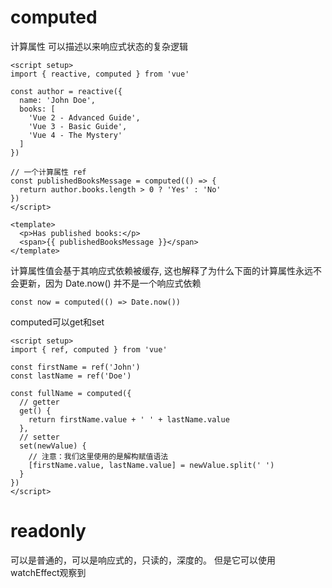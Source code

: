# computed 
计算属性 可以描述以来响应式状态的复杂逻辑
```
<script setup>
import { reactive, computed } from 'vue'

const author = reactive({
  name: 'John Doe',
  books: [
    'Vue 2 - Advanced Guide',
    'Vue 3 - Basic Guide',
    'Vue 4 - The Mystery'
  ]
})

// 一个计算属性 ref
const publishedBooksMessage = computed(() => {
  return author.books.length > 0 ? 'Yes' : 'No'
})
</script>

<template>
  <p>Has published books:</p>
  <span>{{ publishedBooksMessage }}</span>
</template>
``` 
计算属性值会基于其响应式依赖被缓存, 这也解释了为什么下面的计算属性永远不会更新，因为 Date.now() 并不是一个响应式依赖
```
const now = computed(() => Date.now())
```
computed可以get和set
```
<script setup>
import { ref, computed } from 'vue'

const firstName = ref('John')
const lastName = ref('Doe')

const fullName = computed({
  // getter
  get() {
    return firstName.value + ' ' + lastName.value
  },
  // setter
  set(newValue) {
    // 注意：我们这里使用的是解构赋值语法
    [firstName.value, lastName.value] = newValue.split(' ')
  }
})
</script>
```

# readonly
可以是普通的，可以是响应式的，只读的，深度的。
但是它可以使用 watchEffect观察到
